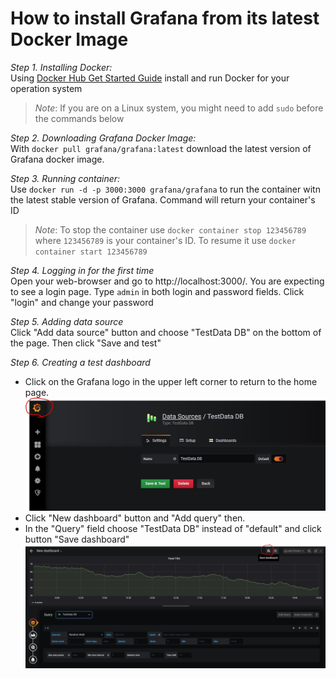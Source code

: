 # How to install Grafana from its latest Docker Image

*Step 1. Installing Docker:*  
Using [Docker Hub Get Started Guide](https://docs.docker.com/get-started/) install and run Docker for your operation system

>*Note*: If you are on a Linux system, you might need to add `sudo` before the commands below

*Step 2. Downloading Grafana Docker Image:*  
With `docker pull grafana/grafana:latest` download the latest version of Grafana docker image. 

*Step 3. Running container:*  
Use `docker run -d -p 3000:3000 grafana/grafana` to run the container witn the latest stable version of Grafana. Command will return your container's ID

>*Note*: To stop the container use `docker container stop 123456789` where `123456789` is your container's ID. To resume it use `docker container start 123456789`

*Step 4. Logging in for the first time*  
Open your web-browser and go to http://localhost:3000/. You are expecting to see a login page. Type `admin` in both login and password fields. Click "login" and change your password

*Step 5. Adding data source*  
Click "Add data source" button and choose "TestData DB" on the bottom of the page. Then click "Save and test"  

*Step 6. Creating a test dashboard*  
- Click on the Grafana logo in the upper left corner to return to the home page.  
![](https://github.com/eltsovaad/GrafanaInstallation/blob/master/GrafanaLogo.JPG "grafana logo") 
- Click "New dashboard" button and "Add query" then. 
- In the "Query" field choose "TestData DB" instead of "default" and click button "Save dashboard" ![](https://github.com/eltsovaad/GrafanaInstallation/blob/master/saveDashboard.JPG "grafana logo") 
